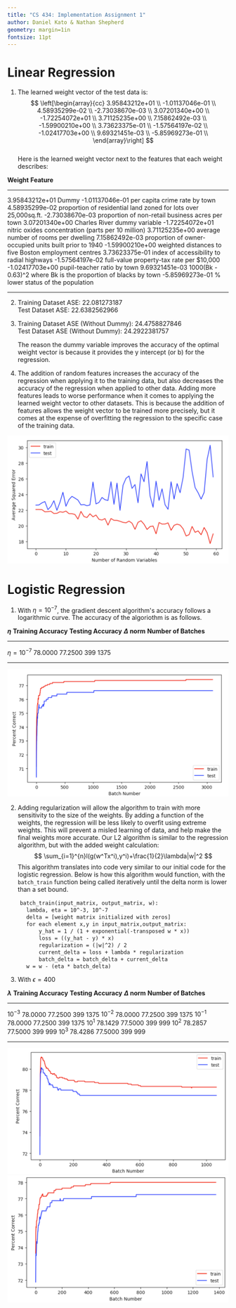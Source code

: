 ```yaml
---
title: "CS 434: Implementation Assignment 1"
author: Daniel Kato & Nathan Shepherd
geometry: margin=1in
fontsize: 11pt
---
```


# Linear Regression
1. The learned weight vector of the test data is:
            $$
            \left[\begin{array}{cc}
            3.95843212e+01 \\
            -1.01137046e-01 \\
            4.58935299e-02 \\
            -2.73038670e-03 \\
            3.07201340e+00 \\
            -1.72254072e+01 \\
            3.71125235e+00 \\
            7.15862492e-03 \\
            -1.59900210e+00 \\
            3.73623375e-01 \\
            -1.57564197e-02 \\
            -1.02417703e+00 \\
            9.69321451e-03 \\
            -5.85969273e-01 \\
            \end{array}\right]
            $$    
  Here is the learned weight vector next to the features that each weight describes:

**Weight**          **Feature**
-----------------   -----------------------------------------------------------------
3.95843212e+01      Dummy
-1.01137046e-01     per capita crime rate by town
4.58935299e-02      proportion of residential land zoned for lots over 25,000sq.ft.
-2.73038670e-03     proportion of non-retail business acres per town
3.07201340e+00      Charles River dummy variable
-1.72254072e+01     nitric oxides concentration (parts per 10 million)
3.71125235e+00      average number of rooms per dwelling
7.15862492e-03      proportion of owner-occupied units built prior to 1940
-1.59900210e+00     weighted distances to five Boston employment centres
3.73623375e-01      index of accessibility to radial highways
-1.57564197e-02     full-value property-tax rate per $10,000
-1.02417703e+00     pupil-teacher ratio by town
9.69321451e-03      1000(Bk - 0.63)^2 where Bk is the proportion of blacks by town
-5.85969273e-01     % lower status of the population
-----------------  ------------------------------------------------------------------


2. Training Dataset ASE: 22.081273187 \
Test Dataset ASE: 22.6382562966

3. Training Dataset ASE (Without Dummy): 24.4758827846 \
   Test Dataset ASE (Without Dummy): 24.2922381757

   The reason the dummy variable improves the accuracy of the optimal weight vector is because it provides the y intercept (or b) for the regression.

4. The addition of random features increases the accuracy of the regression when applying it to the training data, but also decreases the accuracy of the regression when applied to other data. Adding more features leads to worse performance when it comes to applying the learned weight vector to other datasets. This is because the addition of features allows the weight vector to be trained more precisely, but it comes at the expense of overfitting the regression to the specific case of the training data.

![](./img/ASE_plot.png)


# Logistic Regression

1.  With $\eta = 10 ^{-7}$, the gradient descent algorithm's accuracy follows a logarithmic curve. The accuracy of the algoriothm is as follows.

**$\eta$**           **Training Accuracy**   **Testing Accuracy**  **$\Delta$ norm** **Number of Batches**
-------------------  -------                 -------               ---              ----
$\eta = 10^{-7}$     78.0000                 77.2500               399              1375
-------------------  -------                 -------               ---              ----

![](./img/Batch_Accuracy_Plot.png)

2. Adding regularization will allow the algorithm to train with more sensitivity to the size of the weights.  By adding a function of the weights, the regression will be less likely to overfit using extreme weights.  This will prevent a misled learning of data, and help make the final weights more accurate.  Our L2 algorithm is similar to the regression algorithm, but with the added weight calculation:
 $$ \sum_{i=1}^{n}l(g(w^Tx^i),y^i)+\frac{1}{2}\lambda|w|^2 $$
This algorithm translates into code very similar to our initial code for the logistic regression. Below is how this algorithm would function, with the `batch_train` function being called iteratively until the delta norm is lower than a set bound.

```
    batch_train(input_matrix, output_matrix, w):
      lambda, eta = 10^-3, 10^-7
      delta = [weight matrix initialized with zeros]
      for each element x,y in input_matrix,output_matrix:
          y_hat = 1 / (1 + exponential(-transposed w * x))
          loss = ((y_hat - y) * x)
          regularization = (|w|^2) / 2
          current_delta = loss + lambda * regularization
          batch_delta = batch_delta + current_delta
      w = w - (eta * batch_delta)
```

3. With $\epsilon = 400$

**$\lambda$**         **Training Accuracy**   **Testing Accuracy**  **$\Delta$ norm** **Number of Batches**
-------------------  -------                 -------               ---              ----
$10^{-3}$            78.0000                 77.2500               399              1375
$10^{-2}$            78.0000                 77.2500               399              1375
$10^{-1}$            78.0000                 77.2500               399              1375
$10^{1}$             78.1429                 77.5000               399              999
$10^{2}$             78.2857                 77.5000               399              999
$10^{3}$             78.4286                 77.5000               399              999
-------------------  -------                 -------               ---              ----




![](./img/Batch_Accuracy_Plot_lam=10^2.png)
![](./img/Batch_Accuracy_Plot_lam=10^-2.png)
